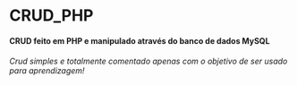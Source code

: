 # CRUD_PHP
<h4>CRUD feito em PHP e manipulado através do banco de dados MySQL<h4>
  <h6> Crud simples e totalmente comentado apenas com o objetivo de ser usado para aprendizagem!<h6>


